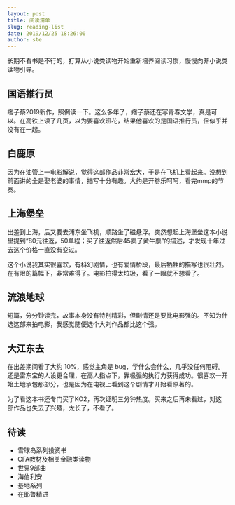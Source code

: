 ```yaml
---
layout: post
title: 阅读清单
slug: reading-list
date: 2019/12/25 18:26:00
author: ste
---
```


长期不看书是不行的，打算从小说类读物开始重新培养阅读习惯，慢慢向非小说类读物引导。

## 国语推行员

痞子蔡2019新作，照例读一下。这么多年了，痞子蔡还在写青春文学，真是可以。在高铁上读了几页，以为要喜欢班花，结果他喜欢的是国语推行员，但似乎并没有在一起。

## 白鹿原

因为在油管上一电影解说，觉得这部作品非常宏大，于是在飞机上看起来。没想到前面讲的全是娶老婆的事情，描写十分有趣。大约是开卷乐呵呵，看完mmp的节奏。

## 上海堡垒

出差到上海，后又要去浦东坐飞机，顺路坐了磁悬浮。突然想起上海堡垒这本小说里提到“80元往返，50单程；买了往返然后45卖了黄牛票”的描述，才发现十年过去这个价格一直没有变过。

这个小说我其实很喜欢，有科幻剧情，也有爱情桥段，最后牺牲的描写也很壮烈。在有限的篇幅下，非常难得了。电影拍得太垃圾，看了一眼就不想看了。

## 流浪地球

短篇，分分钟读完，故事本身没有特别精彩，但剧情还是要比电影强的。不知为什选这部来拍电影，我感觉随便选个大刘作品都比这个强。

## 大江东去

在出差期间看了大约 10%，感觉主角是 bug，学什么会什么，几乎没任何阻碍。还是雷东宝的人设更合理，在高人指点下，靠极强的执行力获得成功。很喜欢一开始土地承包那部分，也是因为在电视上看到这个剧情才开始看原著的。

为了看这本书还专门买了KO2，再次证明三分钟热度。买来之后再未看过，对这部作品也失去了兴趣，太长了，不看了。

## 待读

- 雪球岛系列投资书
- CFA教材及相关金融类读物
- 世界9部曲
- 海伯利安
- 基地系列
- 在耶鲁精进